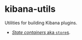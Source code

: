 # kibana-utils

Utilities for building Kibana plugins.

- [*State containers* aka `store`s](./docs/store/README.md).
